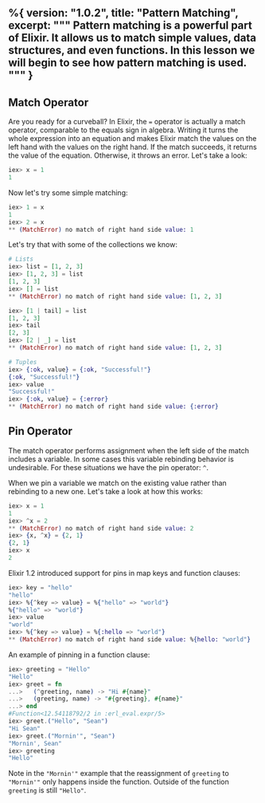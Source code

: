 %{
  version: "1.0.2",
  title: "Pattern Matching",
  excerpt: """
  Pattern matching is a powerful part of Elixir. It allows us to match simple values, data structures, and even functions.
  In this lesson we will begin to see how pattern matching is used.
  """
}
---

## Match Operator

Are you ready for a curveball? In Elixir, the `=` operator is actually a match operator, comparable to the equals sign in algebra. Writing it turns the whole expression into an equation and makes Elixir match the values on the left hand with the values on the right hand. If the match succeeds, it returns the value of the equation. Otherwise, it throws an error. Let's take a look:

```elixir
iex> x = 1
1
```

Now let's try some simple matching:

```elixir
iex> 1 = x
1
iex> 2 = x
** (MatchError) no match of right hand side value: 1
```

Let's try that with some of the collections we know:

```elixir
# Lists
iex> list = [1, 2, 3]
iex> [1, 2, 3] = list
[1, 2, 3]
iex> [] = list
** (MatchError) no match of right hand side value: [1, 2, 3]

iex> [1 | tail] = list
[1, 2, 3]
iex> tail
[2, 3]
iex> [2 | _] = list
** (MatchError) no match of right hand side value: [1, 2, 3]

# Tuples
iex> {:ok, value} = {:ok, "Successful!"}
{:ok, "Successful!"}
iex> value
"Successful!"
iex> {:ok, value} = {:error}
** (MatchError) no match of right hand side value: {:error}
```

## Pin Operator

The match operator performs assignment when the left side of the match includes a variable.
In some cases this variable rebinding behavior is undesirable.
For these situations we have the pin operator: `^`.

When we pin a variable we match on the existing value rather than rebinding to a new one.
Let's take a look at how this works:

```elixir
iex> x = 1
1
iex> ^x = 2
** (MatchError) no match of right hand side value: 2
iex> {x, ^x} = {2, 1}
{2, 1}
iex> x
2
```

Elixir 1.2 introduced support for pins in map keys and function clauses:

```elixir
iex> key = "hello"
"hello"
iex> %{^key => value} = %{"hello" => "world"}
%{"hello" => "world"}
iex> value
"world"
iex> %{^key => value} = %{:hello => "world"}
** (MatchError) no match of right hand side value: %{hello: "world"}
```

An example of pinning in a function clause:

```elixir
iex> greeting = "Hello"
"Hello"
iex> greet = fn
...>   (^greeting, name) -> "Hi #{name}"
...>   (greeting, name) -> "#{greeting}, #{name}"
...> end
#Function<12.54118792/2 in :erl_eval.expr/5>
iex> greet.("Hello", "Sean")
"Hi Sean"
iex> greet.("Mornin'", "Sean")
"Mornin', Sean"
iex> greeting
"Hello"
```

Note in the `"Mornin'"` example that the reassignment of `greeting` to `"Mornin'"` only happens inside the function. Outside of the function `greeting` is still `"Hello"`.
